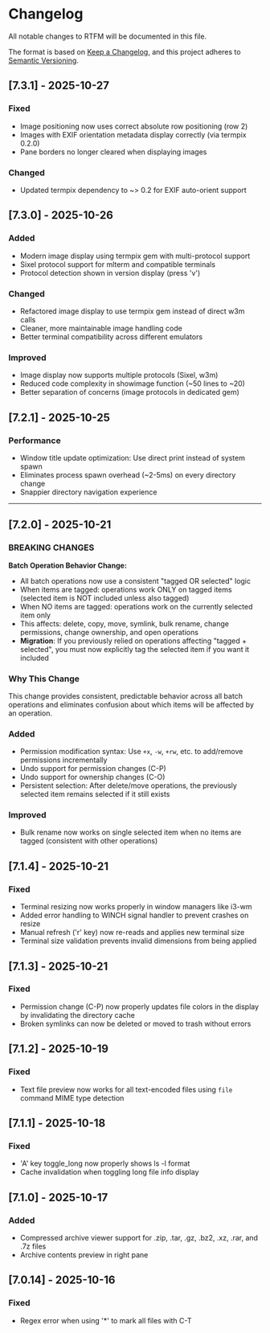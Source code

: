 # Changelog

All notable changes to RTFM will be documented in this file.

The format is based on [Keep a Changelog](https://keepachangelog.com/en/1.0.0/),
and this project adheres to [Semantic Versioning](https://semver.org/spec/v2.0.0.html).

## [7.3.1] - 2025-10-27

### Fixed
- Image positioning now uses correct absolute row positioning (row 2)
- Images with EXIF orientation metadata display correctly (via termpix 0.2.0)
- Pane borders no longer cleared when displaying images

### Changed
- Updated termpix dependency to ~> 0.2 for EXIF auto-orient support

## [7.3.0] - 2025-10-26

### Added
- Modern image display using termpix gem with multi-protocol support
- Sixel protocol support for mlterm and compatible terminals
- Protocol detection shown in version display (press 'v')

### Changed
- Refactored image display to use termpix gem instead of direct w3m calls
- Cleaner, more maintainable image handling code
- Better terminal compatibility across different emulators

### Improved
- Image display now supports multiple protocols (Sixel, w3m)
- Reduced code complexity in showimage function (~50 lines to ~20)
- Better separation of concerns (image protocols in dedicated gem)

## [7.2.1] - 2025-10-25

### Performance
- Window title update optimization: Use direct print instead of system spawn
- Eliminates process spawn overhead (~2-5ms) on every directory change
- Snappier directory navigation experience

---

## [7.2.0] - 2025-10-21

### BREAKING CHANGES
**Batch Operation Behavior Change:**
- All batch operations now use a consistent "tagged OR selected" logic
- When items are tagged: operations work ONLY on tagged items (selected item is NOT included unless also tagged)
- When NO items are tagged: operations work on the currently selected item only
- This affects: delete, copy, move, symlink, bulk rename, change permissions, change ownership, and open operations
- **Migration**: If you previously relied on operations affecting "tagged + selected", you must now explicitly tag the selected item if you want it included

### Why This Change
This change provides consistent, predictable behavior across all batch operations and eliminates confusion about which items will be affected by an operation.

### Added
- Permission modification syntax: Use `+x`, `-w`, `+rw`, etc. to add/remove permissions incrementally
- Undo support for permission changes (C-P)
- Undo support for ownership changes (C-O)
- Persistent selection: After delete/move operations, the previously selected item remains selected if it still exists

### Improved
- Bulk rename now works on single selected item when no items are tagged (consistent with other operations)

## [7.1.4] - 2025-10-21

### Fixed
- Terminal resizing now works properly in window managers like i3-wm
- Added error handling to WINCH signal handler to prevent crashes on resize
- Manual refresh ('r' key) now re-reads and applies new terminal size
- Terminal size validation prevents invalid dimensions from being applied

## [7.1.3] - 2025-10-21

### Fixed
- Permission change (C-P) now properly updates file colors in the display by invalidating the directory cache
- Broken symlinks can now be deleted or moved to trash without errors

## [7.1.2] - 2025-10-19

### Fixed
- Text file preview now works for all text-encoded files using `file` command MIME type detection

## [7.1.1] - 2025-10-18

### Fixed
- 'A' key toggle_long now properly shows ls -l format
- Cache invalidation when toggling long file info display

## [7.1.0] - 2025-10-17

### Added
- Compressed archive viewer support for .zip, .tar, .gz, .bz2, .xz, .rar, and .7z files
- Archive contents preview in right pane

## [7.0.14] - 2025-10-16

### Fixed
- Regex error when using '*' to mark all files with C-T
